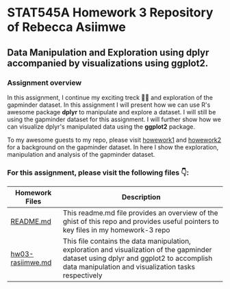# STAT545A Homework 3 Repository of Rebecca Asiimwe 

## Data Manipulation and Exploration using dplyr accompanied by visualizations using ggplot2.

### Assignment overview
In this assignment, I continue my exciting treck :walking::walking: and exploration of the gapminder dataset. In this assignment I will present how we can use R's awesome package **dplyr** to manipulate and explore a dataset. I will still be using the gapminder dataset for this assignment. I will further show how we can visualize dplyr's manipulated data using the **ggplot2** package.  

To my awesome guests to my repo, please visit [howework1](https://github.com/STAT545-UBC-students/hw01-rasiimwe) and [howework2](https://github.com/STAT545-UBC-students/hw02-rasiimwe/blob/master/hw02.md) for a background on the gapminder dataset. In here I show the exploration, manipulation and analysis of the gapminder dataset. 


### For this assignment, please visit the following files :point_down::

|   **Homework Files**   | **Description** |
|----------------|------------|
|[README.md](https://github.com/STAT545-UBC-students/hw03-rasiimwe/blob/master/README.md)|This readme.md file provides an overview of the ghist of this repo and provides useful pointers to key files in my homework-3 repo |
|[hw03-rasiimwe.md](https://github.com/STAT545-UBC-students/hw03-rasiimwe/blob/master/hw03-rasiimwe.md)| This file contains the data manipulation, exploration and visualization of the gapminder dataset using dplyr and ggplot2 to accomplish data manipulation and visualization tasks respectively |


